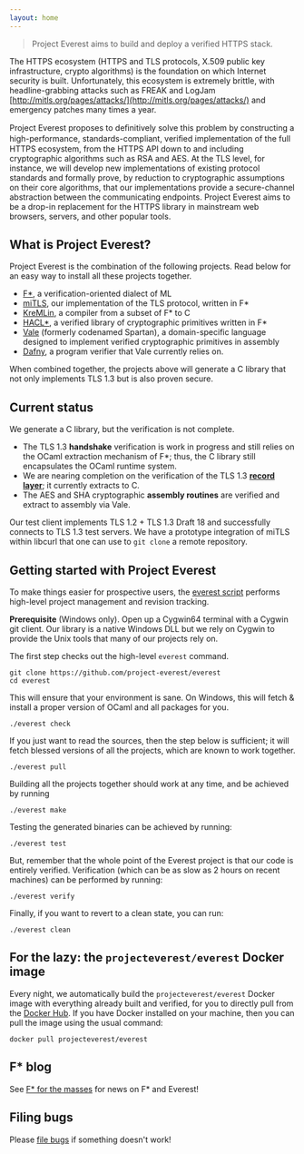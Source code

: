 ```yaml
---
layout: home
---
```


> Project Everest aims to build and deploy a verified HTTPS stack.

The HTTPS ecosystem (HTTPS and TLS protocols, X.509 public key
infrastructure, crypto algorithms) is the foundation on which Internet
security is built. Unfortunately, this ecosystem is extremely brittle, with
headline-grabbing attacks such as FREAK and LogJam
[http://mitls.org/pages/attacks/](http://mitls.org/pages/attacks/) and
emergency patches many times a year.

Project Everest proposes to deﬁnitively solve this problem by constructing a
high-performance, standards-compliant, veriﬁed implementation of the full HTTPS
ecosystem, from the HTTPS API down to and including cryptographic algorithms
such as RSA and AES. At the TLS level, for instance, we will develop new
implementations of existing protocol standards and formally prove, by reduction
to cryptographic assumptions on their core algorithms, that our implementations
provide a secure-channel abstraction between the communicating endpoints.
Project Everest aims to be a drop-in replacement for the HTTPS library in
mainstream web browsers, servers, and other popular tools.

## What is Project Everest?

Project Everest is the combination of the following projects. Read below for an
easy way to install all these projects together.

- [F\*](https://fstar-lang.org), a verification-oriented dialect of ML
- [miTLS](https://mitls.org/), our implementation of the TLS protocol, written
  in F*
- [KreMLin](https://github.com/FStarLang/kremlin/), a compiler from a subset of
  F* to C
- [HACL\*](https://github.com/mitls/hacl-star), a verified library of
  cryptographic primitives written in F\*
- [Vale](https://github.com/project-everest/vale) (formerly codenamed Spartan), a domain-specific language designed to implement verified cryptographic primitives in assembly
- [Dafny](https://www.microsoft.com/en-us/research/project/dafny-a-language-and-program-verifier-for-functional-correctness/),
  a program verifier that Vale currently relies on.

When combined together, the projects above will generate a C library that not
only implements TLS 1.3 but is also proven secure.

## Current status

We generate a C library, but the verification is not complete.

- The TLS 1.3 **handshake** verification is work in progress and still relies on the
  OCaml extraction mechanism of F*; thus, the C library still encapsulates the
  OCaml runtime system.
- We are nearing completion on the verification of the TLS 1.3 [**record
  layer**](https://github.com/FStarLang/FStar/tree/master/examples/low-level/crypto);
  it currently extracts to C.
- The AES and SHA cryptographic **assembly routines** are verified and extract
  to assembly via Vale.

Our test client implements TLS 1.2 + TLS 1.3 Draft 18 and successfully connects
to TLS 1.3 test servers. We have a prototype integration of miTLS within libcurl
that one can use to `git clone` a remote repository.

## Getting started with Project Everest

To make things easier for prospective users, the [everest
script](https://github.com/project-everest/everest) performs high-level project
management and revision tracking.

**Prerequisite** (Windows only). Open up a Cygwin64 terminal with a Cygwin git
client. Our library is a native Windows DLL but we rely on Cygwin to provide the
Unix tools that many of our projects rely on.

The first step checks out the high-level `everest` command.

```
git clone https://github.com/project-everest/everest
cd everest
```

This will ensure that your environment is sane. On Windows, this will fetch &
install a proper version of OCaml and all packages for you.

```
./everest check
```

If you just want to read the sources, then the step below is sufficient; it will
fetch blessed versions of all the projects, which are known to work
together.

```
./everest pull
```

Building all the projects together should work at any time, and be achieved by
running

```
./everest make
```

Testing the generated binaries can be achieved by running:

```
./everest test
```

But, remember that the whole point of the Everest project is that our
code is entirely verified. Verification (which can be as slow as 2
hours on recent machines) can be performed by running:

```
./everest verify
```

Finally, if you want to revert to a clean state, you can run:

```
./everest clean
```

## For the lazy: the `projecteverest/everest` Docker image

Every night, we automatically build the `projecteverest/everest`
Docker image with everything already built and verified, for you to
directly pull from
the [Docker Hub](https://hub.docker.com/r/projecteverest/everest/). If
you have Docker installed on your machine, then you can pull the image
using the usual command:

```
docker pull projecteverest/everest
```

## F* blog 

See [F* for the masses](https://fstarlang.github.io/) for news on F* and Everest!

## Filing bugs

Please [file bugs](https://github.com/project-everest/everest/issues) if
something doesn't work!
